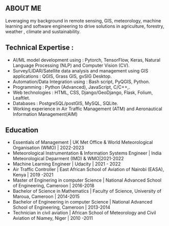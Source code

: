 ## ABOUT ME

Leveraging my background in remote sensing, GIS, meteorology, machine learning and software engineering to drive solutions in agriculture, forestry, weather , climate and  sustainability.

## Technical Expertise :
- AI/ML model development using : Pytorch, TensorFlow, Keras, Natural Language Processing (NLP) and Computer Vision (CV).
- Survey/LIDAR/Satellite data analysis and management using GIS applications : QGIS, Grass GIS, gvSIG Desktop.
- Automation/Data Integration using : Bash script, PyQGIS, Python.
- Programming : Python (Advanced), JavaScript, C/C++,.
- Web technologies : HTML, CSS, Django/GeoDjango, Flask, Folium, Leaftlet.
- Databases : PostgreSQL/postGIS, MySQL, SQLite.
- Working experience in Air Traffic Management (ATM) and Aeronautical Information Management(AIM)

## Education
- Essentials of Management | UK Met Office & World Meteorological Organisation (WMO) | 2022-2023
- Meteorological Instrumentation & Information Systems Engineer | India Meteorological Deparment (IMD) &  WMO|2021-2022
- Machine Learning Engineer | Udacity |  2021 - 2022
- Air Traffic Controller | East African School of Aviation of Nairobi (EASA), Kenya | 2019 -2021
- Master of Enginering in computer Science | National Advanced School of Engineering, Cameroon | 2016-2018
- Bachelor of Science in Mathematics | Faculty of Science, University of Maroua, Cameroon | 2014-2015
- Bachelor of Engineering in computer Science  | National Advanced School of Engineering, Cameroon | 2013-2014
- Technician in civil aviation | African School of Meteorology and Civil Aviation of Niamey, Niger | 2010 -2011 

<!--
**YOUNKAP/YOUNKAP** is a ✨ _special_ ✨ repository because its `README.md` (this file) appears on your GitHub profile.

Here are some ideas to get you started:

- 🔭 I’m currently working on ...
- 🌱 I’m currently learning ...
- 👯 I’m looking to collaborate on ...
- 🤔 I’m looking for help with ...
- 💬 Ask me about ...
- 📫 How to reach me: ...
- 😄 Pronouns: ...
- ⚡ Fun fact: ...
-->
